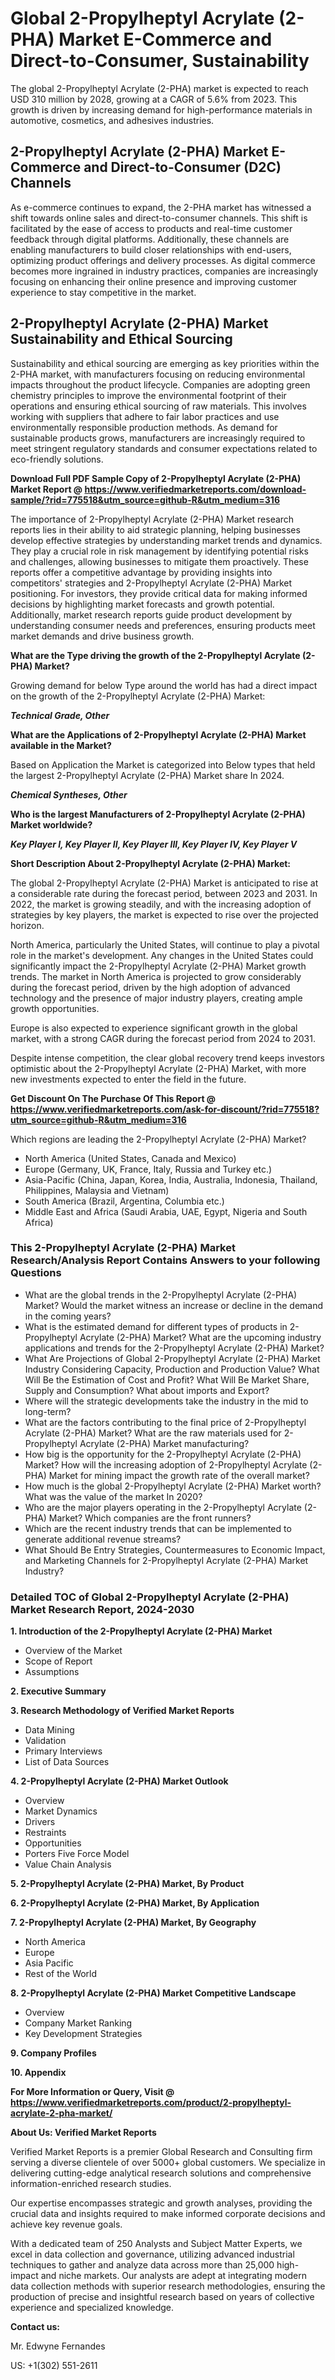 <h1>Global 2-Propylheptyl Acrylate (2-PHA) Market E-Commerce and Direct-to-Consumer, Sustainability</h1><p class=""><p>The global 2-Propylheptyl Acrylate (2-PHA) market is expected to reach USD 310 million by 2028, growing at a CAGR of 5.6% from 2023. This growth is driven by increasing demand for high-performance materials in automotive, cosmetics, and adhesives industries.</p><h2>2-Propylheptyl Acrylate (2-PHA) Market E-Commerce and Direct-to-Consumer (D2C) Channels</h2><p>As e-commerce continues to expand, the 2-PHA market has witnessed a shift towards online sales and direct-to-consumer channels. This shift is facilitated by the ease of access to products and real-time customer feedback through digital platforms. Additionally, these channels are enabling manufacturers to build closer relationships with end-users, optimizing product offerings and delivery processes. As digital commerce becomes more ingrained in industry practices, companies are increasingly focusing on enhancing their online presence and improving customer experience to stay competitive in the market.</p><h2>2-Propylheptyl Acrylate (2-PHA) Market Sustainability and Ethical Sourcing</h2><p>Sustainability and ethical sourcing are emerging as key priorities within the 2-PHA market, with manufacturers focusing on reducing environmental impacts throughout the product lifecycle. Companies are adopting green chemistry principles to improve the environmental footprint of their operations and ensuring ethical sourcing of raw materials. This involves working with suppliers that adhere to fair labor practices and use environmentally responsible production methods. As demand for sustainable products grows, manufacturers are increasingly required to meet stringent regulatory standards and consumer expectations related to eco-friendly solutions.</p></p><p class=""><strong>Download Full PDF Sample Copy of 2-Propylheptyl Acrylate (2-PHA) Market Report @ <a href="https://www.verifiedmarketreports.com/download-sample/?rid=775518&utm_source=github-R&utm_medium=316" target="_blank">https://www.verifiedmarketreports.com/download-sample/?rid=775518&utm_source=github-R&utm_medium=316</a></strong></p><p>The importance of&nbsp;2-Propylheptyl Acrylate (2-PHA) Market research reports lies in their ability to aid strategic planning, helping businesses develop effective strategies by understanding market trends and dynamics. They play a crucial role in risk management by identifying potential risks and challenges, allowing businesses to mitigate them proactively. These reports offer a competitive advantage by providing insights into competitors' strategies and 2-Propylheptyl Acrylate (2-PHA) Market positioning. For investors, they provide critical data for making informed decisions by highlighting market forecasts and growth potential. Additionally, market research reports guide product development by understanding consumer needs and preferences, ensuring products meet market demands and drive business growth.</p><p><strong>What are the&nbsp;Type driving the growth of the 2-Propylheptyl Acrylate (2-PHA) Market?</strong></p><p id="" class="">Growing demand for below Type around the world has had a direct impact on the growth of the 2-Propylheptyl Acrylate (2-PHA) Market:</p><p class=""><em><strong>Technical Grade, Other</strong></em></p><p class=""><strong>What are the&nbsp;Applications&nbsp;of 2-Propylheptyl Acrylate (2-PHA) Market available in the Market?</strong></p><p id="" class="">Based on Application the Market is categorized into Below types that held the largest 2-Propylheptyl Acrylate (2-PHA) Market share In 2024.</p><p class=""><em><strong>Chemical Syntheses, Other</strong></em></p><p class=""><strong>Who is the largest Manufacturers of 2-Propylheptyl Acrylate (2-PHA) Market worldwide?</strong></p><p><em><strong>Key Player I, Key Player II, Key Player III, Key Player IV, Key Player V</strong></em></p><p id="" class=""><strong>Short Description About 2-Propylheptyl Acrylate (2-PHA) Market:</strong></p><p>The global 2-Propylheptyl Acrylate (2-PHA) Market is anticipated to rise at a considerable rate during the forecast period, between 2023 and 2031. In 2022, the market is growing steadily, and with the increasing adoption of strategies by key players, the market is expected to rise over the projected horizon.</p><p>North America, particularly the United States, will continue to play a pivotal role in the market's development. Any changes in the United States could significantly impact the 2-Propylheptyl Acrylate (2-PHA) Market growth trends. The market in North America is projected to grow considerably during the forecast period, driven by the high adoption of advanced technology and the presence of major industry players, creating ample growth opportunities.</p><p>Europe is also expected to experience significant growth in the global market, with a strong CAGR during the forecast period from 2024 to 2031.</p><p>Despite intense competition, the clear global recovery trend keeps investors optimistic about the 2-Propylheptyl Acrylate (2-PHA) Market, with more new investments expected to enter the field in the future.</p><p id="" class=""><strong>Get Discount On The Purchase Of This Report @ <a href="https://www.verifiedmarketreports.com/ask-for-discount/?rid=775518?utm_source=github-R&utm_medium=316" target="_blank">https://www.verifiedmarketreports.com/ask-for-discount/?rid=775518?utm_source=github-R&utm_medium=316</a></strong></p><p class="">Which regions are leading the 2-Propylheptyl Acrylate (2-PHA) Market?</p><ul><li>North America (United States, Canada and Mexico)</li><li>Europe (Germany, UK, France, Italy, Russia and Turkey etc.)</li><li>Asia-Pacific (China, Japan, Korea, India, Australia, Indonesia, Thailand, Philippines, Malaysia and Vietnam)</li><li>South America (Brazil, Argentina, Columbia etc.)</li><li>Middle East and Africa (Saudi Arabia, UAE, Egypt, Nigeria and South Africa)</li></ul><h3 id="" class="">This 2-Propylheptyl Acrylate (2-PHA) Market Research/Analysis Report Contains Answers to your following Questions</h3><ul><li>What are the global trends in the 2-Propylheptyl Acrylate (2-PHA) Market? Would the market witness an increase or decline in the demand in the coming years?</li><li>What is the estimated demand for different types of products in 2-Propylheptyl Acrylate (2-PHA) Market? What are the upcoming industry applications and trends for the 2-Propylheptyl Acrylate (2-PHA) Market?</li><li>What Are Projections of Global 2-Propylheptyl Acrylate (2-PHA) Market Industry Considering Capacity, Production and Production Value? What Will Be the Estimation of Cost and Profit? What Will Be Market Share, Supply and Consumption? What about imports and Export?</li><li>Where will the strategic developments take the industry in the mid to long-term?</li><li>What are the factors contributing to the final price of 2-Propylheptyl Acrylate (2-PHA) Market? What are the raw materials used for 2-Propylheptyl Acrylate (2-PHA) Market manufacturing?</li><li>How big is the opportunity for the 2-Propylheptyl Acrylate (2-PHA) Market? How will the increasing adoption of 2-Propylheptyl Acrylate (2-PHA) Market for mining impact the growth rate of the overall market?</li><li>How much is the global 2-Propylheptyl Acrylate (2-PHA) Market worth? What was the value of the market In 2020?</li><li>Who are the major players operating in the 2-Propylheptyl Acrylate (2-PHA) Market? Which companies are the front runners?</li><li>Which are the recent industry trends that can be implemented to generate additional revenue streams?</li><li>What Should Be Entry Strategies, Countermeasures to Economic Impact, and Marketing Channels for 2-Propylheptyl Acrylate (2-PHA) Market Industry?</li></ul><h3 id="" class="">Detailed TOC of Global 2-Propylheptyl Acrylate (2-PHA) Market Research Report, 2024-2030</h3><p id="" class=""><strong>1. Introduction of the 2-Propylheptyl Acrylate (2-PHA) Market</strong></p><ul><li>Overview of the Market</li><li>Scope of Report</li><li>Assumptions</li></ul><p id="" class=""><strong>2. Executive Summary</strong></p><p id="" class=""><strong>3. Research Methodology of Verified Market Reports</strong></p><ul><li>Data Mining</li><li>Validation</li><li>Primary Interviews</li><li>List of Data Sources</li></ul><p id="" class=""><strong>4. 2-Propylheptyl Acrylate (2-PHA) Market Outlook</strong></p><ul><li>Overview</li><li>Market Dynamics</li><li>Drivers</li><li>Restraints</li><li>Opportunities</li><li>Porters Five Force Model</li><li>Value Chain Analysis</li></ul><p id="" class=""><strong>5. 2-Propylheptyl Acrylate (2-PHA) Market, By Product</strong></p><p id="" class=""><strong>6. 2-Propylheptyl Acrylate (2-PHA) Market, By Application</strong></p><p id="" class=""><strong>7. 2-Propylheptyl Acrylate (2-PHA) Market, By Geography</strong></p><ul><li>North America</li><li>Europe</li><li>Asia Pacific</li><li>Rest of the World</li></ul><p id="" class=""><strong>8. 2-Propylheptyl Acrylate (2-PHA) Market Competitive Landscape</strong></p><ul><li>Overview</li><li>Company Market Ranking</li><li>Key Development Strategies</li></ul><p id="" class=""><strong>9. Company Profiles</strong></p><p id="" class=""><strong>10. Appendix</strong></p><p id="" class=""><strong>For More Information or Query, Visit @ <a href="https://www.verifiedmarketreports.com/product/2-propylheptyl-acrylate-2-pha-market/" target="_blank">https://www.verifiedmarketreports.com/product/2-propylheptyl-acrylate-2-pha-market/</a></strong></p><p id="" class=""><strong>About Us: Verified Market Reports</strong></p><p id="" class="">Verified Market Reports is a premier Global Research and Consulting firm serving a diverse clientele of over 5000+ global customers. We specialize in delivering cutting-edge analytical research solutions and comprehensive information-enriched research studies.</p><p id="" class="">Our expertise encompasses strategic and growth analyses, providing the crucial data and insights required to make informed corporate decisions and achieve key revenue goals.</p><p id="" class="">With a dedicated team of 250 Analysts and Subject Matter Experts, we excel in data collection and governance, utilizing advanced industrial techniques to gather and analyze data across more than 25,000 high-impact and niche markets. Our analysts are adept at integrating modern data collection methods with superior research methodologies, ensuring the production of precise and insightful research based on years of collective experience and specialized knowledge.</p><p id="" class=""><strong>Contact us:</strong></p><p id="" class="">Mr. Edwyne Fernandes</p><p id="" class="">US: +1(302) 551-2611</p>